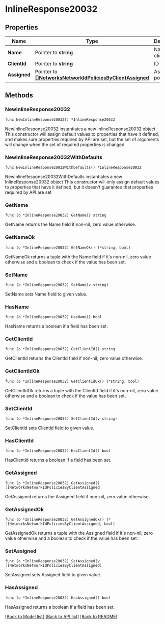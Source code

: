 # InlineResponse20032

## Properties

Name | Type | Description | Notes
------------ | ------------- | ------------- | -------------
**Name** | Pointer to **string** | Name of client | [optional] 
**ClientId** | Pointer to **string** | ID of client | [optional] 
**Assigned** | Pointer to [**[]NetworksNetworkIdPoliciesByClientAssigned**](NetworksNetworkIdPoliciesByClientAssigned.md) | Assigned policies | [optional] 

## Methods

### NewInlineResponse20032

`func NewInlineResponse20032() *InlineResponse20032`

NewInlineResponse20032 instantiates a new InlineResponse20032 object
This constructor will assign default values to properties that have it defined,
and makes sure properties required by API are set, but the set of arguments
will change when the set of required properties is changed

### NewInlineResponse20032WithDefaults

`func NewInlineResponse20032WithDefaults() *InlineResponse20032`

NewInlineResponse20032WithDefaults instantiates a new InlineResponse20032 object
This constructor will only assign default values to properties that have it defined,
but it doesn't guarantee that properties required by API are set

### GetName

`func (o *InlineResponse20032) GetName() string`

GetName returns the Name field if non-nil, zero value otherwise.

### GetNameOk

`func (o *InlineResponse20032) GetNameOk() (*string, bool)`

GetNameOk returns a tuple with the Name field if it's non-nil, zero value otherwise
and a boolean to check if the value has been set.

### SetName

`func (o *InlineResponse20032) SetName(v string)`

SetName sets Name field to given value.

### HasName

`func (o *InlineResponse20032) HasName() bool`

HasName returns a boolean if a field has been set.

### GetClientId

`func (o *InlineResponse20032) GetClientId() string`

GetClientId returns the ClientId field if non-nil, zero value otherwise.

### GetClientIdOk

`func (o *InlineResponse20032) GetClientIdOk() (*string, bool)`

GetClientIdOk returns a tuple with the ClientId field if it's non-nil, zero value otherwise
and a boolean to check if the value has been set.

### SetClientId

`func (o *InlineResponse20032) SetClientId(v string)`

SetClientId sets ClientId field to given value.

### HasClientId

`func (o *InlineResponse20032) HasClientId() bool`

HasClientId returns a boolean if a field has been set.

### GetAssigned

`func (o *InlineResponse20032) GetAssigned() []NetworksNetworkIdPoliciesByClientAssigned`

GetAssigned returns the Assigned field if non-nil, zero value otherwise.

### GetAssignedOk

`func (o *InlineResponse20032) GetAssignedOk() (*[]NetworksNetworkIdPoliciesByClientAssigned, bool)`

GetAssignedOk returns a tuple with the Assigned field if it's non-nil, zero value otherwise
and a boolean to check if the value has been set.

### SetAssigned

`func (o *InlineResponse20032) SetAssigned(v []NetworksNetworkIdPoliciesByClientAssigned)`

SetAssigned sets Assigned field to given value.

### HasAssigned

`func (o *InlineResponse20032) HasAssigned() bool`

HasAssigned returns a boolean if a field has been set.


[[Back to Model list]](../README.md#documentation-for-models) [[Back to API list]](../README.md#documentation-for-api-endpoints) [[Back to README]](../README.md)


